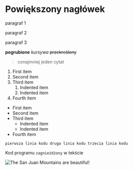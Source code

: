# Powiększony nagłówek

paragraf 1

paragraf 2

paragraf 3

**pogrubione** *kursywa* ~~przekreślony~~

> conajmniej jeden cytat

1. First item
2. Second item
3. Third item
    1. Indented item
    2. Indented item
4. Fourth item 

- First item
- Second item
- Third item
    - Indented item
    - Indented item
- Fourth item 

`pierwsza linia kodu
druga linia kodu
trzecia linia kodu`

Kod programu `zagnieżdżony` w tekście

![The San Juan Mountains are beautiful!](/assets/images/san-juan-mountains.jpg "San Juan Mountains")
